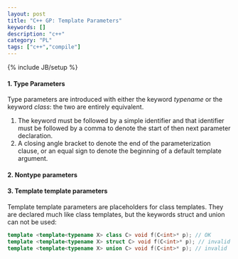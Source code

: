```yaml
---
layout: post
title: "C++ GP: Template Parameters"
keywords: []
description: "c++"
category: "PL"
tags: ["c++","compile"]
---
```

{% include JB/setup %}

#### 1. Type Parameters
Type parameters are introduced with either the keyword *typename* or the keyword
*class*: the two are entirely equivalent.
1. The keyword must be followed by a simple identifier and that identifier must
   be followed by a comma to denote the start of then next parameter
   declaration.
2. A closing angle bracket to denote the end of the parameterization clause, or
   an equal sign to denote the beginning of a default template argument.

#### 2. Nontype parameters

#### 3. Template template parameters
Template template parameters are placeholders for class templates. They are
declared much like class templates, but the keywords struct and union can not be
used:

```cpp
template <template<typename X> class C> void f(C<int>* p); // OK
template <template<typename X> struct C> void f(C<int>* p); // invalid
template <template<typename X> union C> void f(C<int>* p); // invalid 
```

